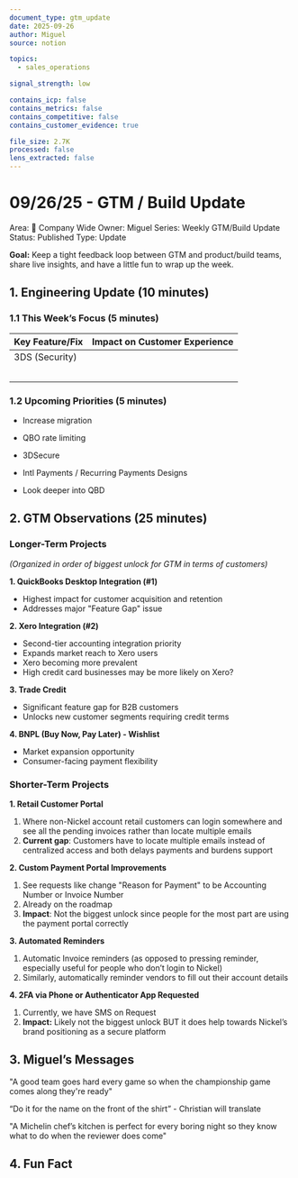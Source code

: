 ```yaml
---
document_type: gtm_update
date: 2025-09-26
author: Miguel
source: notion

topics:
  - sales_operations

signal_strength: low

contains_icp: false
contains_metrics: false
contains_competitive: false
contains_customer_evidence: true

file_size: 2.7K
processed: false
lens_extracted: false
---
```


# 09/26/25 - GTM / Build Update

Area: 🏢 Company Wide
Owner: Miguel
Series: Weekly GTM/Build Update
Status: Published
Type: Update

**Goal:** Keep a tight feedback loop between GTM and product/build teams, share live insights, and have a little fun to wrap up the week.

## 1. Engineering Update (10 minutes)

### 1.1 This Week’s Focus (5 minutes)

| **Key Feature/Fix** | **Impact on Customer Experience** |
| --- | --- |
| 3DS (Security) |  |
|  |  |
|  |  |
|  |  |
|  |  |
|  |  |

### 1.2 Upcoming Priorities (5 minutes)
  - Increase migration

- QBO rate limiting
- 3DSecure
- Intl Payments / Recurring Payments Designs
- Look deeper into QBD

## **2. GTM Observations (25 minutes)**

### Longer-Term Projects

*(Organized in order of biggest unlock for GTM in terms of customers)*

**1. QuickBooks Desktop Integration (#1)**

- Highest impact for customer acquisition and retention
- Addresses major "Feature Gap" issue

**2. Xero Integration (#2)**

- Second-tier accounting integration priority
- Expands market reach to Xero users
- Xero becoming more prevalent
- High credit card businesses may be more likely on Xero?

**3. Trade Credit**

- Significant feature gap for B2B customers
- Unlocks new customer segments requiring credit terms

**4. BNPL (Buy Now, Pay Later) - Wishlist**

- Market expansion opportunity
- Consumer-facing payment flexibility

### Shorter-Term Projects

**1. Retail Customer Portal**

1. Where non-Nickel account retail customers can login somewhere and see all the pending invoices rather than locate multiple emails
2. **Current gap**: Customers have to locate multiple emails instead of centralized access and both delays payments and burdens support

**2. Custom Payment Portal Improvements**

1. See requests like change "Reason for Payment" to be Accounting Number or Invoice Number 
2. Already on the roadmap
3. **Impact**: Not the biggest unlock since people for the most part are using the payment portal correctly

**3. Automated Reminders**

1. Automatic Invoice reminders (as opposed to pressing reminder, especially useful for people who don’t login to Nickel)
2. Similarly, automatically reminder vendors to fill out their account details

**4. 2FA via Phone or Authenticator App Requested**

1. Currently, we have SMS on Request
2. **Impact:** Likely not the biggest unlock BUT it does help towards Nickel’s brand positioning as a secure platform

## **3. Miguel’s Messages**

"A good team goes hard every game so when the championship game comes along they're ready"

“Do it for the name on the front of the shirt” - Christian will translate

"A Michelin chef’s kitchen is perfect for every boring night so they know what to do when the reviewer does come"

## 4. Fun Fact